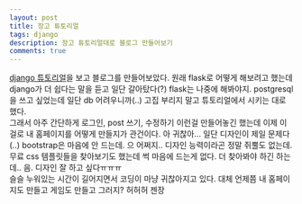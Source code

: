 ```yaml
---
layout: post
title: 장고 튜토리얼
tags: django
description: 장고 튜토리얼대로 블로그 만들어보기
comments: true
---
```

[django 튜토리얼](http://tutorial.djangogirls.org/ko/django_start_project/index.html)을 보고 블로그를 만들어보았다. 원래 flask로 어떻게 해보려고 했는데 django가 더 쉽다는 말을 듣고 일단 갈아탔다(?) flask는 나중에 해봐야지. postgresql을 쓰고 싶었는데 일단 db 어려우니까(..) 고집 부리지 말고 튜토리얼에서 시키는 대로 했다.<br>
그래서 아주 간단하게 로그인, post 쓰기, 수정하기 이런걸 만들어놓긴 했는데 이제 이걸로 내 홈페이지를 어떻게 만들지가 관건이다. 아 귀찮아... 일단 디자인이 제일 문제다(..) bootstrap은 마음에 안 드는데. 으 어쩌지.. 디자인 능력이라곤 정말 쥐뿔도 없는데. 무료 css 템플릿들을 찾아보기도 했는데 썩 마음에 드는게 없다. 더 찾아봐야 하긴 하는데.. 음. 디자인 잘 하고 싶다ㅠㅠㅠ<br>
슬슬 누워있는 시간이 길어지면서 코딩이 마냥 귀찮아지고 있다. 대체 언제쯤 내 홈페이지도 만들고 게임도 만들고 그러지? 허허허 젠장

